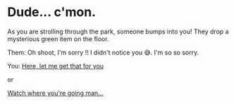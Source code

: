 # Dude... c'mon.
As you are strolling through the park, someone bumps into you! They drop a mysterious green item on the floor.

Them: Oh shoot, I'm sorry !! I didn't notice you 😅. I'm so so sorry.


You:
[Here, let me get that for you](npc-convo.md)

or

[Watch where you're going man...](player-ignores.md)
